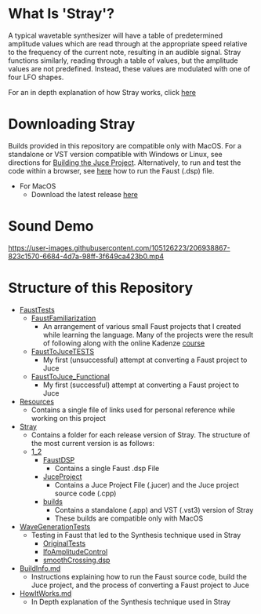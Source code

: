 # What Is 'Stray'?
A typical wavetable synthesizer will have a table of predetermined amplitude values which are read through at the appropriate speed relative to the frequency of the current note, resulting in an audible signal. Stray functions similarly, reading through a table of values, but the amplitude values are not predefined. Instead, these values are modulated with one of four LFO shapes.

For an in depth explanation of how Stray works, click [here](/HowItWorks.md)

# Downloading Stray
Builds provided in this repository are compatible only with MacOS. For a standalone or VST version compatible with Windows or Linux, see directions for [Building the Juce Project](/BuildInfo.md#building-the-juce-project). Alternatively, to run and test the code within a browser, see [here](/BuildInfo.md#running-the-faust-dsp-file) how to run the Faust (.dsp) file.

* For MacOS
  * Download the latest release [here](https://github.com/JDCAudio/Stray_virtual-synth/releases/tag/v1.2)
  
# Sound Demo
https://user-images.githubusercontent.com/105126223/206938867-823c1570-6684-4d7a-98ff-3f649ca423b0.mp4

# Structure of this Repository
* [FaustTests](/FaustTests)
  * [FaustFamiliarization](/FaustTests/FaustFamiliarization) 
    * An arrangement of various small Faust projects that I created while learning the language. Many of the projects were the result of following along with the online Kadenze [course](https://www.kadenze.com/courses/real-time-audio-signal-processing-in-faust/info)
  * [FaustToJuceTESTS](/FaustTests/FaustToJuceTESTS)
    * My first (unsuccessful) attempt at converting a Faust project to Juce
  * [FaustToJuce_Functional](/FaustTests/FaustToJuce_Functional)
    * My first (successful) attempt at converting a Faust project to Juce
* [Resources](/Resources) 
  * Contains a single file of links used for personal reference while working on this project
* [Stray](/Stray)
  * Contains a folder for each release version of Stray. The structure of the most current version is as follows:
  * [1_2](/Stray/1_2)
    * [FaustDSP](/Stray/1_2/FaustDSP)
      * Contains a single Faust .dsp File
    * [JuceProject](/Stray/1_2/JuceProject)
      * Contains a Juce Project File (.jucer) and the Juce project source code (.cpp)
    * [builds](/Stray/1_2/builds)
      * Contains a standalone (.app) and VST (.vst3) version of Stray
      * These builds are compatible only with MacOS
* [WaveGenerationTests](/WaveGenerationTests)
  * Testing in Faust that led to the Synthesis technique used in Stray
    * [OriginalTests](/Stray/OriginalTests)
    * [lfoAmplitudeControl](/Stray/lfoAmplitudeControl)
    * [smoothCrossing.dsp](/Stray/smoothCrossing.dsp)
* [BuildInfo.md](/BuildInfo.md)
  * Instructions explaining how to run the Faust source code, build the Juce project, and the process of converting a Faust project to Juce
* [HowItWorks.md](/HowItWorks.md)
  * In Depth explanation of the Synthesis technique used in Stray
